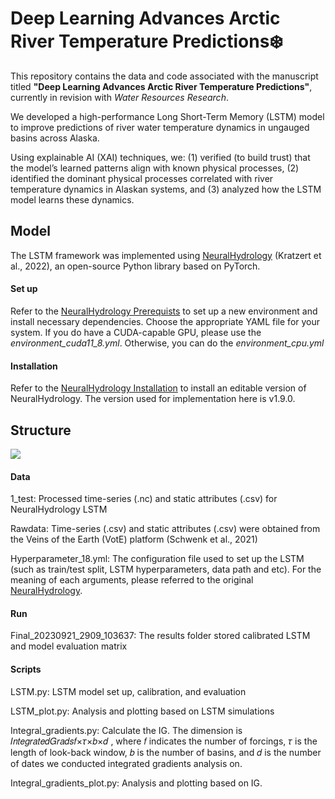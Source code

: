 # Deep Learning Advances Arctic River Temperature Predictions:snowflake:

This repository contains the data and code associated with the manuscript titled **"Deep Learning Advances Arctic River Temperature Predictions"**, currently in revision with *Water Resources Research*.

We developed a high-performance Long Short-Term Memory (LSTM) model to improve predictions of river water temperature dynamics in ungauged basins across Alaska. 

Using explainable AI (XAI) techniques, we: (1) verified (to build trust) that the model’s learned patterns align with known physical processes, (2) identified the dominant physical processes correlated with river temperature dynamics in Alaskan systems, and (3) analyzed how the LSTM model learns these dynamics.

## Model

The LSTM framework was implemented using [NeuralHydrology](https://github.com/neuralhydrology/neuralhydrology) (Kratzert et al., 2022), an open-source Python library based on PyTorch.

#### Set up

Refer to the [NeuralHydrology Prerequists](https://github.com/neuralhydrology/neuralhydrology/tree/master/environments) to set up a new environment and install necessary dependencies. Choose the appropriate YAML file for your system. If you do have a CUDA-capable GPU, please use the *environment_cuda11_8.yml*. Otherwise, you can do the *environment_cpu.yml*


#### Installation

Refer to the [NeuralHydrology Installation](https://neuralhydrology.readthedocs.io/en/latest/usage/quickstart.html#installation) to install an editable version of NeuralHydrology. 
The version used for implementation here is v1.9.0.

## Structure

![](D:\ShuyuChang\AKTemp\Arctic-River-Temp-Predictions\Structure.png)

#### Data

1_test: Processed time-series (.nc) and static attributes (.csv) for NeuralHydrology LSTM 

Rawdata: Time-series (.csv) and static attributes (.csv) were obtained from the Veins of the Earth (VotE) platform (Schwenk et al., 2021)

Hyperparameter_18.yml: The configuration file used to set up the LSTM (such as train/test split, LSTM hyperparameters, data path and etc). For the meaning of each arguments, please referred to the original [NeuralHydrology](**https://neuralhydrology.readthedocs.io/en/latest/usage/config.html**).

#### Run

Final_20230921_2909_103637: The results folder stored calibrated LSTM and model evaluation matrix

#### Scripts

LSTM.py: LSTM model set up, calibration, and evaluation

LSTM_plot.py: Analysis and plotting based on LSTM simulations

Integral_gradients.py: Calculate the IG. The dimension is 𝐼𝑛𝑡𝑒𝑔𝑟𝑎𝑡𝑒𝑑𝐺𝑟𝑎𝑑𝑠𝑓×𝜏×𝑏×𝑑 , where 𝑓 indicates the number of forcings, 𝜏 is the length of look-back window, 𝑏 is the number of basins, and 𝑑 is the number of dates we conducted integrated gradients analysis on. 

Integral_gradients_plot.py: Analysis and plotting based on IG.





